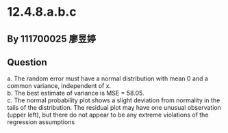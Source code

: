 # 12.4.8.a.b.c  
## By 111700025 廖昱婷  
## Question

a. The random error must have a normal distribution with mean 0 and a common variance, independent of x.  
b. The best estimate of variance is MSE = 58.05.  
c. The normal probability plot shows a slight deviation from normality in the tails of the distribution. The residual plot may have one unusual observation (upper left), but there do not appear to be any extreme violations of the regression assumptions

